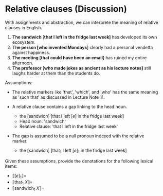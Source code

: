 # Relative clauses (Discussion)

With assignments and abstraction, we can interprete the meaning of relative clauses in English. 

1. **The sandwich [that I left in the fridge last week]** has developed its own ecosystem.
2. **The person [who invented Mondays]** clearly had a personal vendetta against happiness.
3. **The meeting [that could have been an email]** has ruined my entire afternoon.
4. **The professor [who made jokes as ancient as his lecture notes]** still laughs harder at them than the students do.

Assumptions: 

- The relative markers like 'that', 'which', and 'who' has the same meaning as 'such that' as discussed in Lecture Note 11.
- A relative clause contains a gap linking to the head noun.

  - the [sandwich] [that I left $[e]$ in the fridge last week]
  - Head noun: 'sandwich'
  - Relative clause: 'that I left in the fridge last week'

- The gap is assumed to be a null pronoun indexed with the relative marker.

  - the [sandwich] [$\text{that}_1$ I left $[e]_1$ in the fridge last week]

Given these assumptions, provide the denotations for the following lexical items: 

- $⟦[e]_1⟧ =$
- $⟦\text{that}_1\ X⟧ =$
- $⟦\text{sandwich}_1\ X⟧ =$


